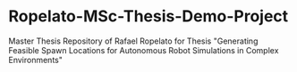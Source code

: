 # Ropelato-MSc-Thesis-Demo-Project
 Master Thesis Repository of Rafael Ropelato for Thesis "Generating Feasible Spawn Locations for Autonomous Robot Simulations in Complex Environments"
